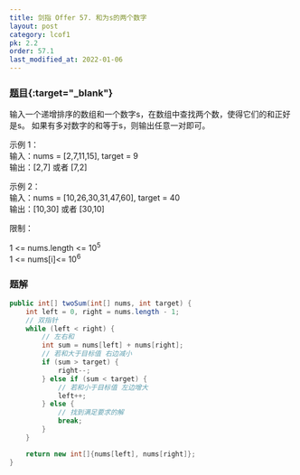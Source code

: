 ```yaml
---
title: 剑指 Offer 57. 和为s的两个数字
layout: post
category: lcof1
pk: 2.2
order: 57.1
last_modified_at: 2022-01-06
---
```


### [题目](https://leetcode-cn.com/problems/he-wei-sde-liang-ge-shu-zi-lcof/){:target="_blank"}

输入一个递增排序的数组和一个数字s，在数组中查找两个数，使得它们的和正好是s。
如果有多对数字的和等于s，则输出任意一对即可。

示例 1：  
输入：nums = [2,7,11,15], target = 9  
输出：[2,7] 或者 [7,2]

示例 2：  
输入：nums = [10,26,30,31,47,60], target = 40  
输出：[10,30] 或者 [30,10]


限制：

1 <= nums.length <= 10<sup>5</sup>  
1 <= nums[i]<= 10<sup>6</sup>

### 题解

```java
public int[] twoSum(int[] nums, int target) {
    int left = 0, right = nums.length - 1;
    // 双指针
    while (left < right) {
        // 左右和
        int sum = nums[left] + nums[right];
        // 若和大于目标值 右边减小
        if (sum > target) {
            right--;
        } else if (sum < target) {
            // 若和小于目标值 左边增大
            left++;
        } else {
            // 找到满足要求的解
            break;
        }
    }

    return new int[]{nums[left], nums[right]};
}
```